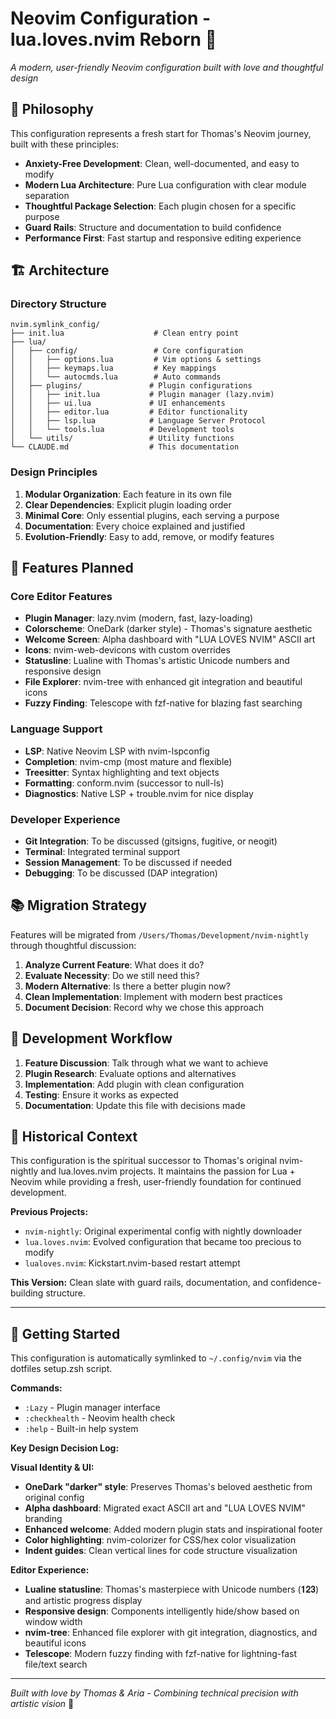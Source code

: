# Neovim Configuration - lua.loves.nvim Reborn 🎵

*A modern, user-friendly Neovim configuration built with love and thoughtful design*

## 🌟 Philosophy

This configuration represents a fresh start for Thomas's Neovim journey, built with these principles:

- **Anxiety-Free Development**: Clean, well-documented, and easy to modify
- **Modern Lua Architecture**: Pure Lua configuration with clear module separation
- **Thoughtful Package Selection**: Each plugin chosen for a specific purpose
- **Guard Rails**: Structure and documentation to build confidence
- **Performance First**: Fast startup and responsive editing experience

## 🏗️ Architecture

### Directory Structure
```
nvim.symlink_config/
├── init.lua                    # Clean entry point
├── lua/
│   ├── config/                 # Core configuration
│   │   ├── options.lua         # Vim options & settings
│   │   ├── keymaps.lua         # Key mappings
│   │   └── autocmds.lua        # Auto commands
│   ├── plugins/               # Plugin configurations
│   │   ├── init.lua           # Plugin manager (lazy.nvim)
│   │   ├── ui.lua             # UI enhancements
│   │   ├── editor.lua         # Editor functionality
│   │   ├── lsp.lua            # Language Server Protocol
│   │   └── tools.lua          # Development tools
│   └── utils/                 # Utility functions
└── CLAUDE.md                  # This documentation
```

### Design Principles

1. **Modular Organization**: Each feature in its own file
2. **Clear Dependencies**: Explicit plugin loading order
3. **Minimal Core**: Only essential plugins, each serving a purpose
4. **Documentation**: Every choice explained and justified
5. **Evolution-Friendly**: Easy to add, remove, or modify features

## 🎯 Features Planned

### Core Editor Features
- **Plugin Manager**: lazy.nvim (modern, fast, lazy-loading)
- **Colorscheme**: OneDark (darker style) - Thomas's signature aesthetic
- **Welcome Screen**: Alpha dashboard with "LUA LOVES NVIM" ASCII art
- **Icons**: nvim-web-devicons with custom overrides
- **Statusline**: Lualine with Thomas's artistic Unicode numbers and responsive design
- **File Explorer**: nvim-tree with enhanced git integration and beautiful icons
- **Fuzzy Finding**: Telescope with fzf-native for blazing fast searching

### Language Support
- **LSP**: Native Neovim LSP with nvim-lspconfig
- **Completion**: nvim-cmp (most mature and flexible)
- **Treesitter**: Syntax highlighting and text objects
- **Formatting**: conform.nvim (successor to null-ls)
- **Diagnostics**: Native LSP + trouble.nvim for nice display

### Developer Experience
- **Git Integration**: To be discussed (gitsigns, fugitive, or neogit)
- **Terminal**: Integrated terminal support
- **Session Management**: To be discussed if needed
- **Debugging**: To be discussed (DAP integration)

## 📚 Migration Strategy

Features will be migrated from `/Users/Thomas/Development/nvim-nightly` through thoughtful discussion:

1. **Analyze Current Feature**: What does it do?
2. **Evaluate Necessity**: Do we still need this?
3. **Modern Alternative**: Is there a better plugin now?
4. **Clean Implementation**: Implement with modern best practices
5. **Document Decision**: Record why we chose this approach

## 🔄 Development Workflow

1. **Feature Discussion**: Talk through what we want to achieve
2. **Plugin Research**: Evaluate options and alternatives
3. **Implementation**: Add plugin with clean configuration
4. **Testing**: Ensure it works as expected
5. **Documentation**: Update this file with decisions made

## 🎵 Historical Context

This configuration is the spiritual successor to Thomas's original nvim-nightly and lua.loves.nvim projects. It maintains the passion for Lua + Neovim while providing a fresh, user-friendly foundation for continued development.

**Previous Projects:**
- `nvim-nightly`: Original experimental config with nightly downloader
- `lua.loves.nvim`: Evolved configuration that became too precious to modify
- `lualoves.nvim`: Kickstart.nvim-based restart attempt

**This Version:** Clean slate with guard rails, documentation, and confidence-building structure.

---

## 🚀 Getting Started

This configuration is automatically symlinked to `~/.config/nvim` via the dotfiles setup.zsh script.

**Commands:**
- `:Lazy` - Plugin manager interface
- `:checkhealth` - Neovim health check
- `:help` - Built-in help system

**Key Design Decision Log:**

**Visual Identity & UI:**
- **OneDark "darker" style**: Preserves Thomas's beloved aesthetic from original config
- **Alpha dashboard**: Migrated exact ASCII art and "LUA LOVES NVIM" branding
- **Enhanced welcome**: Added modern plugin stats and inspirational footer
- **Color highlighting**: nvim-colorizer for CSS/hex color visualization
- **Indent guides**: Clean vertical lines for code structure visualization

**Editor Experience:**
- **Lualine statusline**: Thomas's masterpiece with Unicode numbers (𝟏𝟐𝟑) and artistic progress display
- **Responsive design**: Components intelligently hide/show based on window width
- **nvim-tree**: Enhanced file explorer with git integration, diagnostics, and beautiful icons
- **Telescope**: Modern fuzzy finding with fzf-native for lightning-fast file/text search

---

*Built with love by Thomas & Aria - Combining technical precision with artistic vision* 💙